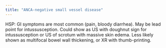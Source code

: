 ```yaml
---
title: "ANCA-negative small vessel disease"
---
```

HSP: GI symptoms are most common (pain, bloody diarrhea).
May be lead point for intussusception.
Could show as US with doughnut sign for intussusception or US of scrotum with massive skin edema.
Less likely shown as multifocal bowel wall thickening, or XR with thumb-printing.

